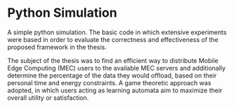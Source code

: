 # Python Simulation

A simple python simulation. The basic code in which 
extensive experiments were based in order to evaluate the correctness and effectiveness of the
proposed framework in the thesis.

The subject of the thesis was to find an efficient way to distribute Mobile Edge Computing (MEC) users to the available
MEC servers and additionally determine the percentage of the data they would offload, based on their personal 
time and energy constraints. A game theoretic approach was adopted, in which users acting as learning
automata aim to maximize their overall utility or satisfaction.
